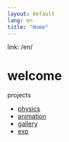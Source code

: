 ```yaml
---
layout: default
lang: en
title: "Home"
---
```


link: /en/
# welcome 

projects

- [physics](physics.md)
- [animation](animation.md)
- [gallery](gallery.md)
- [exp](experience.md)